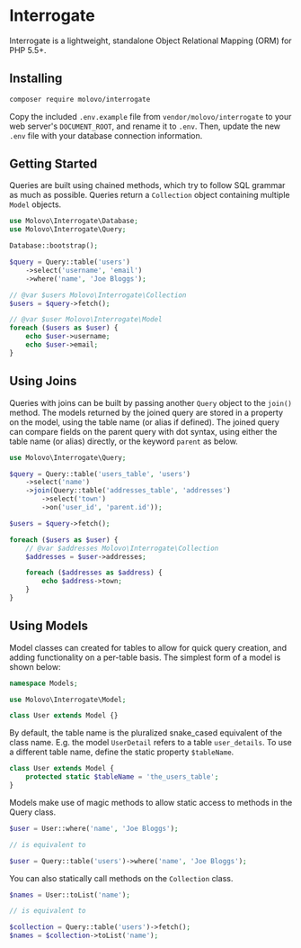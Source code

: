 # Interrogate

Interrogate is a lightweight, standalone Object Relational Mapping (ORM) for PHP 5.5+.

## Installing

```sh
composer require molovo/interrogate
```

Copy the included `.env.example` file from `vendor/molovo/interrogate` to your web server's `DOCUMENT_ROOT`, and rename it to `.env`. Then, update the new `.env` file with your database connection information.

## Getting Started
Queries are built using chained methods, which try to follow SQL grammar as much as possible. Queries return a `Collection` object containing multiple `Model` objects.

```php
use Molovo\Interrogate\Database;
use Molovo\Interrogate\Query;

Database::bootstrap();

$query = Query::table('users')
    ->select('username', 'email')
    ->where('name', 'Joe Bloggs');

// @var $users Molovo\Interrogate\Collection
$users = $query->fetch();

// @var $user Molovo\Interrogate\Model
foreach ($users as $user) {
    echo $user->username;
    echo $user->email;
}
```

## Using Joins
Queries with joins can be built by passing another `Query` object to the `join()` method. The models returned by the joined query are stored in a property on the model, using the table name (or alias if defined). The joined query can compare fields on the parent query with dot syntax, using either the table name (or alias) directly, or the keyword `parent` as below.

```php
use Molovo\Interrogate\Query;

$query = Query::table('users_table', 'users')
    ->select('name')
    ->join(Query::table('addresses_table', 'addresses')
        ->select('town')
        ->on('user_id', 'parent.id'));

$users = $query->fetch();

foreach ($users as $user) {
    // @var $addresses Molovo\Interrogate\Collection
    $addresses = $user->addresses;

    foreach ($addresses as $address) {
        echo $address->town;
    }
}
```

## Using Models
Model classes can created for tables to allow for quick query creation, and adding functionality on a per-table basis. The simplest form of a model is shown below:

```php
namespace Models;

use Molovo\Interrogate\Model;

class User extends Model {}
```

By default, the table name is the pluralized snake_cased equivalent of the class name. E.g. the model `UserDetail` refers to a table `user_details`. To use a different table name, define the static property `$tableName`.

```php
class User extends Model {
    protected static $tableName = 'the_users_table';
}
```

Models make use of magic methods to allow static access to methods in the Query class.

```php
$user = User::where('name', 'Joe Bloggs');

// is equivalent to

$user = Query::table('users')->where('name', 'Joe Bloggs');
```

You can also statically call methods on the `Collection` class.

```php
$names = User::toList('name');

// is equivalent to

$collection = Query::table('users')->fetch();
$names = $collection->toList('name');
```
